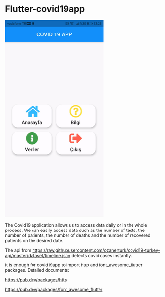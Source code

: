 # Flutter-covid19app

![](https://github.com/anilyilmaz108/Flutter-covid19app/blob/main/covid19_app/assets/covid.gif)

The Covid19 application allows us to access data daily or in the whole process. We can easily access data such as the number of tests, the number of patients, the number of deaths and the number of recovered patients on the desired date.

The api from https://raw.githubusercontent.com/ozanerturk/covid19-turkey-api/master/dataset/timeline.json detects covid cases instantly.

It is enough for covid19app to import http and font_awesome_flutter packages. Detailed documents:

https://pub.dev/packages/http

https://pub.dev/packages/font_awesome_flutter
